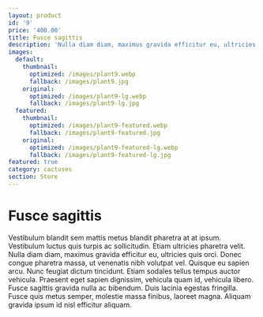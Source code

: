 ```yaml
---
layout: product
id: '9'
price: '400.00'
title: Fusce sagittis
description: 'Nulla diam diam, maximus gravida efficitur eu, ultricies quis orci.'
images:
  default:
    thumbnail:
      optimized: /images/plant9.webp
      fallback: /images/plant9.jpg
    original:
      optimized: /images/plant9-lg.webp
      fallback: /images/plant9-lg.jpg
  featured:
    thumbnail:
      optimized: /images/plant9-featured.webp
      fallback: /images/plant9-featured.jpg
    original:
      optimized: /images/plant9-featured-lg.webp
      fallback: /images/plant9-featured-lg.jpg
featured: true
category: cactuses
section: Store
---
```


# Fusce sagittis

Vestibulum blandit sem mattis metus blandit pharetra at at ipsum. Vestibulum luctus quis turpis ac sollicitudin. Etiam ultricies pharetra velit. Nulla diam diam, maximus gravida efficitur eu, ultricies quis orci. Donec congue pharetra massa, ut venenatis nibh volutpat vel. Quisque eu sapien arcu. Nunc feugiat dictum tincidunt. Etiam sodales tellus tempus auctor vehicula. Praesent eget sapien dignissim, vehicula quam id, vehicula libero. Fusce sagittis gravida nulla ac bibendum. Duis lacinia egestas fringilla. Fusce quis metus semper, molestie massa finibus, laoreet magna. Aliquam gravida ipsum id nisl efficitur aliquam.